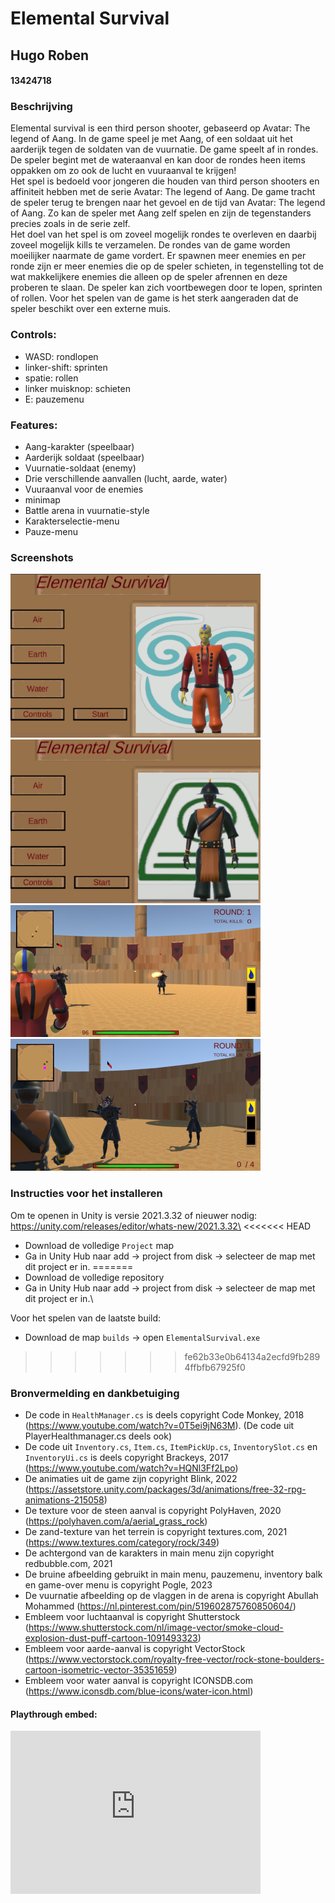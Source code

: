 # Elemental Survival

## Hugo Roben
#### 13424718

### Beschrijving
Elemental survival is een third person shooter, gebaseerd op Avatar: The legend of Aang. In de game speel je met Aang, of een soldaat uit het aarderijk tegen de soldaten van de vuurnatie. De game speelt af in rondes. De speler begint met de wateraanval en kan door de rondes heen items oppakken om zo ook de lucht en vuuraanval te krijgen!\
Het spel is bedoeld voor jongeren die houden van third person shooters en affiniteit hebben met de serie Avatar: The legend of Aang. De game tracht de speler terug te brengen naar het gevoel en de tijd van Avatar: The legend of Aang. Zo kan de speler met Aang zelf spelen en zijn de tegenstanders precies zoals in de serie zelf.\
Het doel van het spel is om zoveel mogelijk rondes te overleven en daarbij zoveel mogelijk kills te verzamelen. De rondes van de game worden moeilijker naarmate de game vordert. Er spawnen meer enemies en per ronde zijn er meer enemies die op de speler schieten, in tegenstelling tot de wat makkelijkere enemies die alleen op de speler afrennen en deze proberen te slaan. De speler kan zich voortbewegen door te lopen, sprinten of rollen. Voor het spelen van de game is het sterk aangeraden dat de speler beschikt over een externe muis. 

### Controls:
- WASD: rondlopen
- linker-shift: sprinten
- spatie: rollen
- linker muisknop: schieten
- E: pauzemenu

### Features:
- Aang-karakter (speelbaar)
- Aarderijk soldaat (speelbaar)
- Vuurnatie-soldaat (enemy)
- Drie verschillende aanvallen (lucht, aarde, water)
- Vuuraanval voor de enemies
- minimap
- Battle arena in vuurnatie-style
- Karakterselectie-menu
- Pauze-menu

### Screenshots

![](documentatie/ScreenShotsReadme/ScreenShotMainMenu.png) ![](documentatie/ScreenShotsReadme/ScreenShotMainMenuEarth.png)\
![](documentatie/ScreenShotsReadme/luchtInGame.png) ![](documentatie/ScreenShotsReadme/aardeInGame.png)


### Instructies voor het installeren
Om te openen in Unity is versie 2021.3.32 of nieuwer nodig: https://unity.com/releases/editor/whats-new/2021.3.32\
<<<<<<< HEAD
- Download de volledige `Project` map
- Ga in Unity Hub naar add -> project from disk -> selecteer de map met dit project er in.
=======
- Download de volledige repository
- Ga in Unity Hub naar add -> project from disk -> selecteer de map met dit project er in.\

Voor het spelen van de laatste build:
- Download de map `builds` -> open `ElementalSurvival.exe`
>>>>>>> fe62b33e0b64134a2ecfd9fb2894ffbfb67925f0

### Bronvermelding en dankbetuiging

- De code in `HealthManager.cs` is deels copyright Code Monkey, 2018 (https://www.youtube.com/watch?v=0T5ei9jN63M). (De code uit PlayerHealthmanager.cs deels ook)
- De code uit `Inventory.cs`, `Item.cs`, `ItemPickUp.cs`, `InventorySlot.cs` en `InventoryUi.cs` is deels copyright Brackeys, 2017 (https://www.youtube.com/watch?v=HQNl3Ff2Lpo)
- De animaties uit de game zijn copyright Blink, 2022 (https://assetstore.unity.com/packages/3d/animations/free-32-rpg-animations-215058)
- De texture voor de steen aanval is copyright PolyHaven, 2020 (https://polyhaven.com/a/aerial_grass_rock)
- De zand-texture van het terrein is copyright textures.com, 2021 (https://www.textures.com/category/rock/349)
- De achtergond van de karakters in main menu zijn copyright redbubble.com, 2021
- De bruine afbeelding gebruikt in main menu, pauzemenu, inventory balk en game-over menu is copyright Pogle, 2023
- De vuurnatie afbeelding op de vlaggen in de arena is copyright Abullah Mohammed (https://nl.pinterest.com/pin/519602875760850604/)
- Embleem voor luchtaanval is copyright Shutterstock (https://www.shutterstock.com/nl/image-vector/smoke-cloud-explosion-dust-puff-cartoon-1091493323)
- Embleem voor aarde-aanval is copyright VectorStock (https://www.vectorstock.com/royalty-free-vector/rock-stone-boulders-cartoon-isometric-vector-35351659)
- Embleem voor water aanval is copyright ICONSDB.com (https://www.iconsdb.com/blue-icons/water-icon.html)

#### Playthrough embed:
<iframe id="kaltura_player" src="https://api.eu.kaltura.com/p/120/sp/12000/embedIframeJs/uiconf_id/23449960/partner_id/120?iframeembed=true&playerId=kaltura_player&entry_id=0_7yihimq7&flashvars[streamerType]=auto&amp;flashvars[localizationCode]=en_US&amp;flashvars[sideBarContainer.plugin]=true&amp;flashvars[sideBarContainer.position]=left&amp;flashvars[sideBarContainer.clickToClose]=true&amp;flashvars[chapters.plugin]=true&amp;flashvars[chapters.layout]=vertical&amp;flashvars[chapters.thumbnailRotator]=false&amp;flashvars[streamSelector.plugin]=true&amp;flashvars[EmbedPlayer.SpinnerTarget]=videoHolder&amp;flashvars[dualScreen.plugin]=true&amp;flashvars[hotspots.plugin]=1&amp;flashvars[Kaltura.addCrossoriginToIframe]=true&amp;&wid=0_x3cyxvw2" width="400" height="261" allowfullscreen webkitallowfullscreen mozAllowFullScreen allow="autoplay *; fullscreen *; encrypted-media *" sandbox="allow-downloads allow-forms allow-same-origin allow-scripts allow-top-navigation allow-pointer-lock allow-popups allow-modals allow-orientation-lock allow-popups-to-escape-sandbox allow-presentation allow-top-navigation-by-user-activation" frameborder="0" title="screencast"></iframe>





